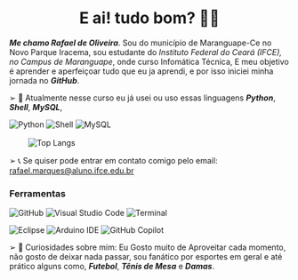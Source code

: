 <h1 align="center"> E ai! tudo bom? 👋🏻</h1>


_**Me chamo Rafael de Oliveira**_. Sou do município de Maranguape-Ce no Novo Parque Iracema, sou estudante do *Instituto Federal do Ceará (IFCE), no Campus de Maranguape*, onde curso Infomática Técnica, E meu objetivo é aprender e aperfeiçoar tudo que eu ja aprendi, e por isso iniciei minha jornada no _**GitHub**_.

➢ 🌴 Atualmente nesse curso eu já usei ou uso essas linguagens _**Python**_, _**Shell**_, _**MySQL**_, 

![Python](https://img.shields.io/badge/python-FFFAFA?style=for-the-badge&logo=python&logoColor=222222)
![Shell](https://img.shields.io/badge/Shell-FFFAFA?style=for-the-badge&logo=Shell&logoColor=222222)
![MySQL](https://img.shields.io/badge/MySQL-FFFAFA?style=for-the-badge&logo=MySQL&logoColor=222222)

ㅤㅤ  ![Top Langs](https://github-readme-stats.vercel.app/api/top-langs/?username=Faelwzx&size_weight=0.5&count_weight=0.5&dark)

➢ 📞 Se quiser pode entrar em contato comigo pelo email: rafael.marques@aluno.ifce.edu.br

### Ferramentas
![GitHub](https://img.shields.io/badge/github-1C1C1C.svg?style=for-the-badge&logo=github&logoColor=white)
![Visual Studio Code](https://img.shields.io/badge/Visual%20Studio%20Code-1C1C1C.svg?style=for-the-badge&logo=veed&logoColor=white)
![Terminal](https://img.shields.io/badge/Terminal-1C1C1C?style=for-the-badge&logo=Accenture&logoColor=white)

![Eclipse](https://img.shields.io/badge/Eclipse-1C1C1C?style=for-the-badge&logo=eclipse&logoColor=white)
![Arduino IDE](https://img.shields.io/badge/Arduino_IDE-1C1C1C?style=for-the-badge&logo=arduino&logoColor=white)
![GitHub Copilot](https://img.shields.io/badge/github_copilot-1C1C1C?style=for-the-badge&logo=github-copilot&logoColor=white)

➢ 🔱 Curiosidades sobre mim: Eu Gosto muito de Aproveitar cada momento, não gosto de deixar nada passar,
sou fanático por esportes em geral e até prático alguns como, _**Futebol**_, _**Tênis de Mesa**_ e _**Damas**_.






<!--
**Faelwzx/Faelwzx** is a ✨ _special_ ✨ repository because its `README.md` (this file) appears on your GitHub profile.

Here are some ideas to get you started:

- 🔭 I’m currently working on ...
- 🌱 I’m currently learning ...
- 👯 I’m looking to collaborate on ...
- 🤔 I’m looking for help with ...
- 💬 Ask me about ...
- 📫 How to reach me: ...
- 😄 Pronouns: ...
- ⚡ Fun fact: ...
-->
